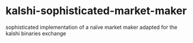# kalshi-sophisticated-market-maker
sophisticated implementation of a naïve market maker adapted for the kalshi binaries exchange
